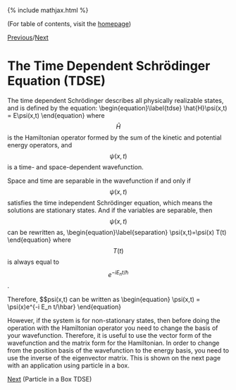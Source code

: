 {% include mathjax.html %}

(For table of contents, visit the [homepage](/README.md))

[Previous](PIB.md)/[Next](PIB_TDSE.md)

# The Time Dependent Schrödinger Equation (TDSE)

The time dependent Schrödinger describes all physically realizable states, and is defined by the equation:
  \begin{equation}\label{tdse}
    \hat{H}\psi(x,t) = E\psi(x,t)
\end{equation}
where $$\hat{H}$$ is the Hamiltonian operator formed by the sum of the kinetic and potential energy operators, and  $$\psi(x,t)$$ is a time- and space-dependent wavefunction.

Space and time are separable in the wavefunction if and only if $$\psi(x,t)$$ satisfies the time independent Schrödinger equation, which means the solutions are stationary states. And if the variables are separable, then $$\psi(x,t)$$ can be rewritten as,
\begin{equation}\label{separation}
    \psi(x,t)=\psi(x) T(t)
\end{equation}
where $$T(t)$$ is always equal to $$e^{-i E_n t/\hbar}$$.

Therefore, $$psi(x,t) can be written as 
  \begin{equation}
    \psi(x,t) = \psi(x)e^{-i E_n t/\hbar}
 \end{equation}

However, if the system is for non-stationary states, then before doing the operation with the Hamiltonian operator you need to change the basis of your wavefunction. Therefore, it is useful to use the vector form of the wavefunction and the matrix form for the Hamiltonian. In order to change from the position basis of the wavefunction to the energy basis, you need to use the inverse of the eigenvector matrix. This is shown on the next page with an application using particle in a box.

[Next](PIB_TDSE.md) (Particle in a Box TDSE)
